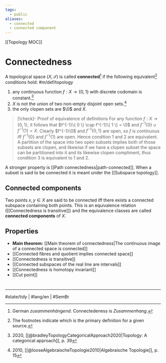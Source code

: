 ```yaml
---
tags:
  - public
aliases:
  - connected
  - connected component
---
```

[[Topology MOC]]
# Connectedness

A topological space $(X, \mathcal{T})$ is called **connected**[^zusammenhängend] if the following equivalent[^pref] conditions hold: #m/def/topology 

1. any continuous function $f : X \to \{ 0,1 \}$ with discrete codomain is constant.[^br]
2. $X$ is not the union of two non-empty disjoint open sets.[^loose]
3. the only clopen sets are $\0$ and $X$.

[^pref]: The footnotes indicate which is the primary definition for a given source.
[^br]: 2020, [[@bradleyTopologyCategoricalApproach2020|Topology: A categorical approach]], p. 39
[^loose]: 2010, [[@looseAlgebraischeTopologie2010|Algebraische Topologie]], p. 15
[^zusammenhängend]: German _zusammenhängend_. Connectedeness is _Zusammenhang_.

> [!check]- Proof of equivalence of definitions
> For any function $f: X \to \{ 0,1 \}$,
> it follows that $f^{-1}\{ 0 \} \cap f^{-1}\{ 1 \} = \0$ and $f^{-1}\{ 0 \} \cup f^{-1}\{ 1 \} = X$.
> Clearly $f^{-1}\0$ and $f^{-1}\{ 0,1 \}$ are open,
> so $f$ is continuous iff $f^{-1}\{ 0 \}$ and $f^{-1}\{ 1 \}$ are open.
> Hence condition 1 and 2 are equivalent.
> A partition of the space into two open subsets implies both of those subsets are clopen,
> and likewise if we have a clopen subset the space can be partitioned into it and its likewise clopen compliment,
> thus condition 3 is equivalent to 1 and 2.
> <span class="QED"/>

A stronger property is [[Path connectedness|path-connected]].
When a subset is said to be connected it is meant under the [[Subspace topology]].

## Connected components

Two points $x,y \in X$ are said to be connected iff there exists a connected subspace containing both points.
This is an equivalence relation ([[Connectedness is transitive]]) and the equivalence classes are called **connected components** of $X$.

## Properties

- **Main theorem:** [[Main theorem of connectedness|The continuous image of a connected space is connected]]
- [[Connected fibres and quotient implies connected space]]
- [[Connectedness is transitive]]
- [[Connected subspaces of the real line are intervals]]
- [[Connectedness is homotopy invariant]]
- [[Cut point]]

#
---
#state/tidy | #lang/en | #SemBr
